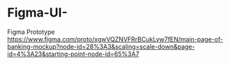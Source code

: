 # Figma-UI-
Figma Prototype
https://www.figma.com/proto/xgwVQZNVFRrBCukLyw7fEN/main-page-of-banking-mockup?node-id=28%3A3&scaling=scale-down&page-id=4%3A23&starting-point-node-id=65%3A7
